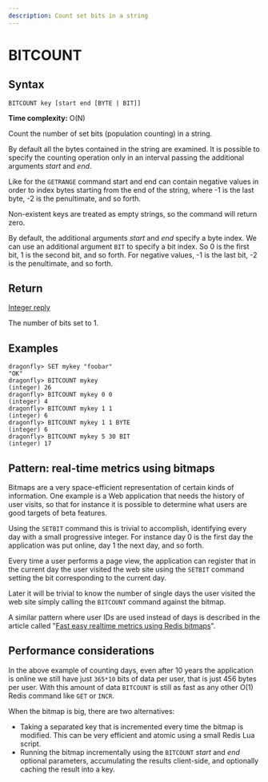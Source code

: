 ```yaml
---
description: Count set bits in a string
---
```


# BITCOUNT

## Syntax

    BITCOUNT key [start end [BYTE | BIT]]

**Time complexity:** O(N)

Count the number of set bits (population counting) in a string.

By default all the bytes contained in the string are examined.
It is possible to specify the counting operation only in an interval passing the
additional arguments _start_ and _end_.

Like for the `GETRANGE` command start and end can contain negative values in
order to index bytes starting from the end of the string, where -1 is the last
byte, -2 is the penultimate, and so forth.

Non-existent keys are treated as empty strings, so the command will return zero.

By default, the additional arguments _start_ and _end_ specify a byte index.
We can use an additional argument `BIT` to specify a bit index.
So 0 is the first bit, 1 is the second bit, and so forth.
For negative values, -1 is the last bit, -2 is the penultimate, and so forth.

## Return

[Integer reply](https://redis.io/docs/reference/protocol-spec#resp-integers)

The number of bits set to 1.

## Examples

```shell
dragonfly> SET mykey "foobar"
"OK"
dragonfly> BITCOUNT mykey
(integer) 26
dragonfly> BITCOUNT mykey 0 0
(integer) 4
dragonfly> BITCOUNT mykey 1 1
(integer) 6
dragonfly> BITCOUNT mykey 1 1 BYTE
(integer) 6
dragonfly> BITCOUNT mykey 5 30 BIT
(integer) 17
```

## Pattern: real-time metrics using bitmaps

Bitmaps are a very space-efficient representation of certain kinds of
information.
One example is a Web application that needs the history of user visits, so that
for instance it is possible to determine what users are good targets of beta
features.

Using the `SETBIT` command this is trivial to accomplish, identifying every day
with a small progressive integer.
For instance day 0 is the first day the application was put online, day 1 the
next day, and so forth.

Every time a user performs a page view, the application can register that in
the current day the user visited the web site using the `SETBIT` command setting
the bit corresponding to the current day.

Later it will be trivial to know the number of single days the user visited the
web site simply calling the `BITCOUNT` command against the bitmap.

A similar pattern where user IDs are used instead of days is described
in the article called "[Fast easy realtime metrics using Redis
bitmaps][hbgc212fermurb]".

[hbgc212fermurb]: http://blog.getspool.com/2011/11/29/fast-easy-realtime-metrics-using-redis-bitmaps

## Performance considerations

In the above example of counting days, even after 10 years the application is
online we still have just `365*10` bits of data per user, that is just 456 bytes
per user.
With this amount of data `BITCOUNT` is still as fast as any other O(1) Redis
command like `GET` or `INCR`.

When the bitmap is big, there are two alternatives:

* Taking a separated key that is incremented every time the bitmap is modified.
  This can be very efficient and atomic using a small Redis Lua script.
* Running the bitmap incrementally using the `BITCOUNT` _start_ and _end_
  optional parameters, accumulating the results client-side, and optionally
  caching the result into a key.

